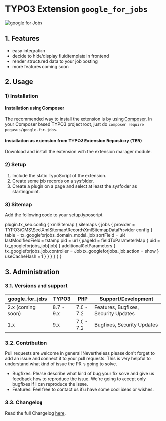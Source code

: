# TYPO3 Extension ``google_for_jobs``

![google for Jobs](https://github.com/pegasuswerbeagentur/google_for_jobs/blob/master/Resources/Public/Icons/git-repo-teaser.JPG)

## 1. Features

- easy integration
- decide to hide/display fluidtemplate in frontend
- render structured data to your job posting
- more features coming soon

## 2. Usage

### 1) Installation

#### Installation using Composer

The recommended way to install the extension is by using [Composer][1]. In your Composer based TYPO3 project root, just do `composer require pegasus/google-for-jobs`. 

#### Installation as extension from TYPO3 Extension Repository (TER)

Download and install the extension with the extension manager module.

### 2) Setup

1) Include the static TypoScript of the extension.
2) Create some job records on a sysfolder.
3) Create a plugin on a page and select at least the sysfolder as startingpoint.

### 3) Sitemap

Add the following code to your setup.typoscript

plugin.tx_seo.config {
  xmlSitemap {
    sitemaps {
      jobs {
        provider = TYPO3\CMS\Seo\XmlSitemap\RecordsXmlSitemapDataProvider
        config {
          table = tx_googleforjobs_domain_model_job
          sortField = uid
          lastModifiedField = tstamp
          pid = <page id containing news records>
          url {
            pageId = <your detail page id>
            fieldToParameterMap {
              uid = tx_googleforjobs_job[job]
            }
            additionalGetParameters {
              tx_googleforjobs_job.controller = Job
              tx_googleforjobs_job.action = show
            }
            useCacheHash = 1
          }
        }
      }
    }
  }
}

## 3. Administration

### 3.1. Versions and support

| google_for_jobs  | TYPO3      | PHP       | Support/Development                     |
| ---------------- | ---------- | ----------|---------------------------------------- |
| 2.x (coming soon)| 8.7 - 9.x  | 7.0 - 7.2 | Features, Bugfixes, Security Updates    |
| 1.x              | 9.x        | 7.0 - 7.2 | Bugfixes, Security Updates              |


### 3.2. Contribution

Pull requests are welcome in general! Nevertheless please don't forget to add an issue and connect it to your pull requests. This
is very helpful to understand what kind of issue the PR is going to solve.

- Bugfixes: Please describe what kind of bug your fix solve and give us feedback how to reproduce the issue. We're going
to accept only bugfixes if I can reproduce the issue.
- Features: Feel free to contact us if u have some cool ideas or wishes.

[1]: https://getcomposer.org/

### 3.3. Changelog

Read the full Changelog [here](./CHANGELOG.md).
